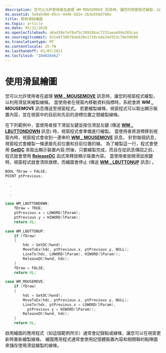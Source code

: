 ```yaml
---
description: 您可以允許使用者在處理 WM MOUSEMOVE 訊息時，讓您的視窗程式繪製，以利用滑鼠來繪製線條 \_ 。
ms.assetid: 5e8a54b6-05cc-4446-b82e-2b3e550d780a
title: 使用滑鼠繪圖
ms.topic: article
ms.date: 05/31/2018
ms.openlocfilehash: a0ad38e7ef8af5c39918bac7231aea4dde285caa
ms.sourcegitcommit: 831e8f3db78ab820e1710cede244553c70e50500
ms.translationtype: MT
ms.contentlocale: zh-TW
ms.lasthandoff: 01/07/2021
ms.locfileid: "104026462"
---
```

# <a name="drawing-with-the-mouse"></a>使用滑鼠繪圖

您可以允許使用者在處理 [**WM \_ MOUSEMOVE**](../inputdev/wm-mousemove.md) 訊息時，讓您的視窗程式繪製，以利用滑鼠來繪製線條。 當使用者在視窗內移動資料指標時，系統會將 **WM \_ MOUSEMOVE** 訊息傳送至視窗程式。 若要繪製線條，視窗程式可以取出顯示裝置內容，並在視窗中的目前和先前的游標位置之間繪製線條。

在下列範例中，當使用者按下滑鼠左鍵並按住滑鼠左鍵 (傳送 [**WM \_ LBUTTONDOWN**](../inputdev/wm-lbuttondown.md) 訊息) 時，視窗程式會準備進行繪製。 當使用者將游標移到視窗內時，視窗程式會收到一連串的 [**WM \_ MOUSEMOVE**](../inputdev/wm-mousemove.md) 訊息。 針對每個訊息，視窗程式會繪製一條連接先前位置和目前位置的線。 為了繪製這一行，程式會使用 [**GetDC**](/windows/desktop/api/Winuser/nf-winuser-getdc) 來取出顯示裝置內容;然後，只要繪製完成，而且在從訊息傳回之前，程式就會使用 [**ReleaseDC**](/windows/desktop/api/Winuser/nf-winuser-releasedc) 函式來釋放顯示裝置內容。 當使用者放開滑鼠按鍵時，視窗程式就會清除旗標，而繪圖會停止 (傳送 [**WM \_ LBUTTONUP**](../inputdev/wm-lbuttonup.md) 訊息) 。


```C++
BOOL fDraw = FALSE; 
POINT ptPrevious; 
 
  . 
  . 
  . 
 
case WM_LBUTTONDOWN: 
    fDraw = TRUE; 
    ptPrevious.x = LOWORD(lParam); 
    ptPrevious.y = HIWORD(lParam); 
    return 0L; 
 
case WM_LBUTTONUP: 
    if (fDraw) 
    { 
        hdc = GetDC(hwnd); 
        MoveToEx(hdc, ptPrevious.x, ptPrevious.y, NULL); 
        LineTo(hdc, LOWORD(lParam), HIWORD(lParam)); 
        ReleaseDC(hwnd, hdc); 
    } 
    fDraw = FALSE; 
    return 0L; 
 
case WM_MOUSEMOVE: 
    if (fDraw) 
    { 
        hdc = GetDC(hwnd); 
        MoveToEx(hdc, ptPrevious.x, ptPrevious.y, NULL); 
        LineTo(hdc, ptPrevious.x = LOWORD(lParam), 
          ptPrevious.y = HIWORD(lParam)); 
        ReleaseDC(hwnd, hdc); 
    } 
    return 0L; 
```



啟用繪圖的應用程式（如這個範例所示）通常會記錄點或線條，讓您可以在視窗更新時重新繪製線條。 繪圖應用程式通常會使用記憶體裝置內容和相關聯的點陣圖來儲存使用滑鼠繪製的線條。

 

 
